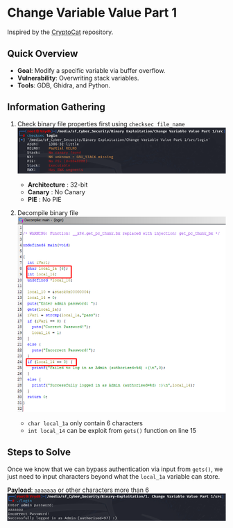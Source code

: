 # Change Variable Value Part 1

Inspired by the [CryptoCat](https://github.com/Crypto-Cat/CTF/tree/main/pwn/binary_exploitation_101/01-overwriting_stack_variables_part1) repository.

## Quick Overview

- **Goal**: Modify a specific variable via buffer overflow.
- **Vulnerability**: Overwriting stack variables.
- **Tools**: GDB, Ghidra, and Python.

## Information Gathering

1. Check binary file properties first using `checksec file_name`<br>
   ![Checksec](./image/Checksec.png)

   - **Architecture** : 32-bit
   - **Canary** : No Canary
   - **PIE** : No PIE

2. Decompile binary file<br>
   ![Decompiled_File](./image/Login%20-%20Ghidra.png)

   - `char local_1a` only contain 6 characters
   - `int local_14` can be exploit from `gets()` function on line 15

## Steps to Solve

Once we know that we can bypass authentication via input from `gets()`, we just need to input characters beyond what the `local_1a` variable can store.

**Payload**: `aaaaaaa` or other characters more than 6
![RunPayload](./image/Bypass%20Login.png)
